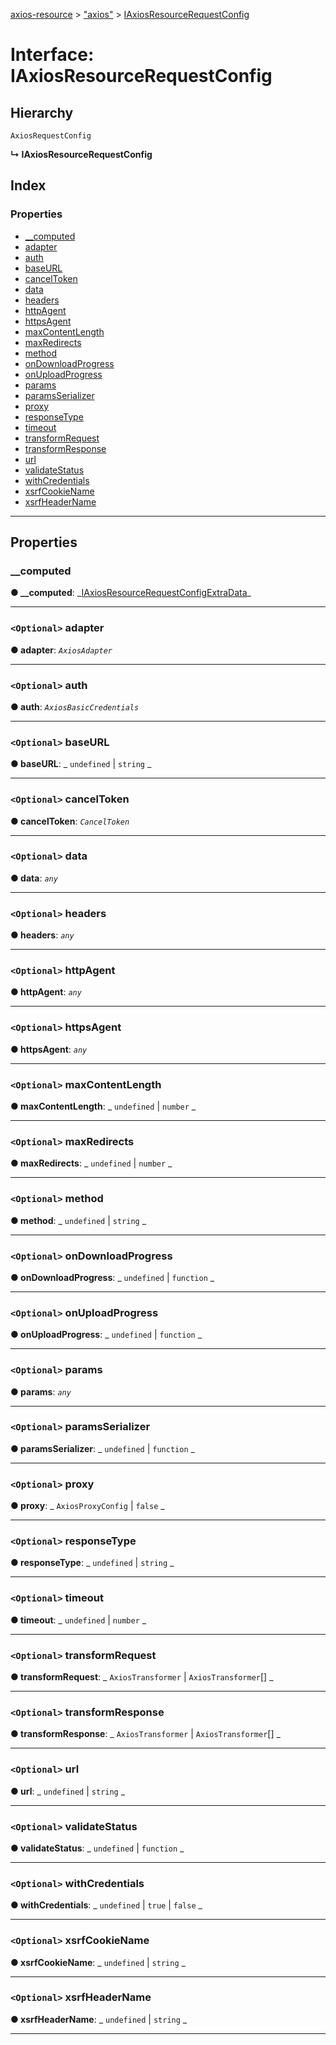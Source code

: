 [axios-resource](../README.md) > ["axios"](../modules/_axios_d_.md) > [IAxiosResourceRequestConfig](../interfaces/_axios_d_.iaxiosresourcerequestconfig.md)

# Interface: IAxiosResourceRequestConfig

## Hierarchy

`AxiosRequestConfig`

**↳ IAxiosResourceRequestConfig**

## Index

### Properties

- [\_\_computed](_axios_d_.iaxiosresourcerequestconfig.md#__computed)
- [adapter](_axios_d_.iaxiosresourcerequestconfig.md#adapter)
- [auth](_axios_d_.iaxiosresourcerequestconfig.md#auth)
- [baseURL](_axios_d_.iaxiosresourcerequestconfig.md#baseurl)
- [cancelToken](_axios_d_.iaxiosresourcerequestconfig.md#canceltoken)
- [data](_axios_d_.iaxiosresourcerequestconfig.md#data)
- [headers](_axios_d_.iaxiosresourcerequestconfig.md#headers)
- [httpAgent](_axios_d_.iaxiosresourcerequestconfig.md#httpagent)
- [httpsAgent](_axios_d_.iaxiosresourcerequestconfig.md#httpsagent)
- [maxContentLength](_axios_d_.iaxiosresourcerequestconfig.md#maxcontentlength)
- [maxRedirects](_axios_d_.iaxiosresourcerequestconfig.md#maxredirects)
- [method](_axios_d_.iaxiosresourcerequestconfig.md#method)
- [onDownloadProgress](_axios_d_.iaxiosresourcerequestconfig.md#ondownloadprogress)
- [onUploadProgress](_axios_d_.iaxiosresourcerequestconfig.md#onuploadprogress)
- [params](_axios_d_.iaxiosresourcerequestconfig.md#params)
- [paramsSerializer](_axios_d_.iaxiosresourcerequestconfig.md#paramsserializer)
- [proxy](_axios_d_.iaxiosresourcerequestconfig.md#proxy)
- [responseType](_axios_d_.iaxiosresourcerequestconfig.md#responsetype)
- [timeout](_axios_d_.iaxiosresourcerequestconfig.md#timeout)
- [transformRequest](_axios_d_.iaxiosresourcerequestconfig.md#transformrequest)
- [transformResponse](_axios_d_.iaxiosresourcerequestconfig.md#transformresponse)
- [url](_axios_d_.iaxiosresourcerequestconfig.md#url)
- [validateStatus](_axios_d_.iaxiosresourcerequestconfig.md#validatestatus)
- [withCredentials](_axios_d_.iaxiosresourcerequestconfig.md#withcredentials)
- [xsrfCookieName](_axios_d_.iaxiosresourcerequestconfig.md#xsrfcookiename)
- [xsrfHeaderName](_axios_d_.iaxiosresourcerequestconfig.md#xsrfheadername)

---

## Properties

<a id="__computed"></a>

### \_\_computed

**● \_\_computed**: _[IAxiosResourceRequestConfigExtraData](\_axios_d_.iaxiosresourcerequestconfigextradata.md)\_

---

<a id="adapter"></a>

### `<Optional>` adapter

**● adapter**: _`AxiosAdapter`_

---

<a id="auth"></a>

### `<Optional>` auth

**● auth**: _`AxiosBasicCredentials`_

---

<a id="baseurl"></a>

### `<Optional>` baseURL

**● baseURL**: _ `undefined` &#124; `string`
_

---

<a id="canceltoken"></a>

### `<Optional>` cancelToken

**● cancelToken**: _`CancelToken`_

---

<a id="data"></a>

### `<Optional>` data

**● data**: _`any`_

---

<a id="headers"></a>

### `<Optional>` headers

**● headers**: _`any`_

---

<a id="httpagent"></a>

### `<Optional>` httpAgent

**● httpAgent**: _`any`_

---

<a id="httpsagent"></a>

### `<Optional>` httpsAgent

**● httpsAgent**: _`any`_

---

<a id="maxcontentlength"></a>

### `<Optional>` maxContentLength

**● maxContentLength**: _ `undefined` &#124; `number`
_

---

<a id="maxredirects"></a>

### `<Optional>` maxRedirects

**● maxRedirects**: _ `undefined` &#124; `number`
_

---

<a id="method"></a>

### `<Optional>` method

**● method**: _ `undefined` &#124; `string`
_

---

<a id="ondownloadprogress"></a>

### `<Optional>` onDownloadProgress

**● onDownloadProgress**: _ `undefined` &#124; `function`
_

---

<a id="onuploadprogress"></a>

### `<Optional>` onUploadProgress

**● onUploadProgress**: _ `undefined` &#124; `function`
_

---

<a id="params"></a>

### `<Optional>` params

**● params**: _`any`_

---

<a id="paramsserializer"></a>

### `<Optional>` paramsSerializer

**● paramsSerializer**: _ `undefined` &#124; `function`
_

---

<a id="proxy"></a>

### `<Optional>` proxy

**● proxy**: _ `AxiosProxyConfig` &#124; `false`
_

---

<a id="responsetype"></a>

### `<Optional>` responseType

**● responseType**: _ `undefined` &#124; `string`
_

---

<a id="timeout"></a>

### `<Optional>` timeout

**● timeout**: _ `undefined` &#124; `number`
_

---

<a id="transformrequest"></a>

### `<Optional>` transformRequest

**● transformRequest**: _ `AxiosTransformer` &#124; `AxiosTransformer`[]
_

---

<a id="transformresponse"></a>

### `<Optional>` transformResponse

**● transformResponse**: _ `AxiosTransformer` &#124; `AxiosTransformer`[]
_

---

<a id="url"></a>

### `<Optional>` url

**● url**: _ `undefined` &#124; `string`
_

---

<a id="validatestatus"></a>

### `<Optional>` validateStatus

**● validateStatus**: _ `undefined` &#124; `function`
_

---

<a id="withcredentials"></a>

### `<Optional>` withCredentials

**● withCredentials**: _ `undefined` &#124; `true` &#124; `false`
_

---

<a id="xsrfcookiename"></a>

### `<Optional>` xsrfCookieName

**● xsrfCookieName**: _ `undefined` &#124; `string`
_

---

<a id="xsrfheadername"></a>

### `<Optional>` xsrfHeaderName

**● xsrfHeaderName**: _ `undefined` &#124; `string`
_

---
